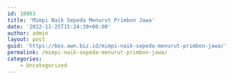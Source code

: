 ```yaml
---
id: 18063
title: 'Mimpi Naik Sepeda Menurut Primbon Jawa'
date: '2022-11-25T15:24:39+00:00'
author: admin
layout: post
guid: 'https://bos.awn.biz.id/mimpi-naik-sepeda-menurut-primbon-jawa/'
permalink: /mimpi-naik-sepeda-menurut-primbon-jawa/
categories:
    - Uncategorized
---
```


